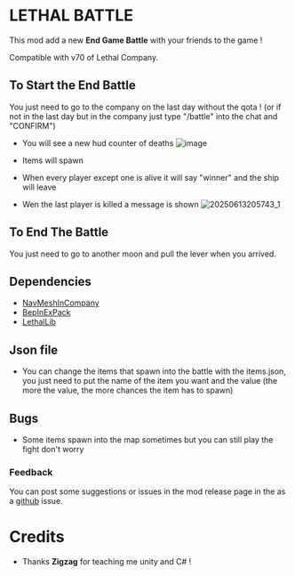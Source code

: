 # LETHAL BATTLE

This mod add a new **End Game Battle** with your friends to the game !

Compatible with v70 of Lethal Company.

## To Start the End Battle

You just need to go to the company on the last day without the qota ! (or if not in the last day but in the company just type "/battle" into the chat and "CONFIRM")

-   You will see a new hud counter of deaths
    ![image](https://github.com/user-attachments/assets/78b775c4-5781-42e4-86e8-f4e70b4eaecc)

-   Items will spawn
-   When every player except one is alive it will say "winner" and the ship will leave

-   Wen the last player is killed a message is shown
    ![20250613205743_1](https://github.com/user-attachments/assets/01cb0969-9c99-4491-8d93-2425e3531148)

## To End The Battle

You just need to go to another moon and pull the lever when you arrived.

## Dependencies

-   [NavMeshInCompany](https://thunderstore.io/c/lethal-company/p/Kittenji/NavMeshInCompany/)
-   [BepInExPack](https://thunderstore.io/c/lethal-company/p/BepInEx/BepInExPack/)
-   [LethalLib](https://thunderstore.io/c/lethal-company/p/Evaisa/LethalLib/)

## Json file

-   You can change the items that spawn into the battle with the items.json, you just need to put the name of the item you want and the value (the more the value, the more chances the item has to spawn)

## Bugs

-   Some items spawn into the map sometimes but you can still play the fight don't worry

### Feedback

You can post some suggestions or issues in the mod release page in the as a [github](https://github.com/Pou-1/Lethal_Battle) issue.

##

# Credits

-   Thanks **Zigzag** for teaching me unity and C# !

